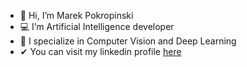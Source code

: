 - 👋 Hi, I’m Marek Pokropinski
- 💻 I’m Artificial Intelligence developer 
- 👀 I specialize in Computer Vision and Deep Learning
- ✔ You can visit my linkedin profile [here](https://www.linkedin.com/in/marek-pokropi%C5%84ski/)
<!---
MarekPokropinski/MarekPokropinski is a ✨ special ✨ repository because its `README.md` (this file) appears on your GitHub profile.
You can click the Preview link to take a look at your changes.
--->

